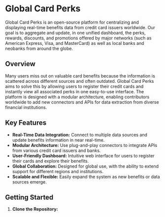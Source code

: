 # Global Card Perks

Global Card Perks is an open-source platform for centralizing and displaying real-time benefits data from credit card issuers worldwide. Our goal is to aggregate and update, in one unified dashboard, the perks, rewards, discounts, and promotions offered by major networks (such as American Express, Visa, and MasterCard) as well as local banks and neobanks from around the globe.

## Overview

Many users miss out on valuable card benefits because the information is scattered across different sources and often outdated. Global Card Perks aims to solve this by allowing users to register their credit cards and instantly view all associated perks in one easy-to-use interface. The platform is designed with a modular architecture, enabling contributors worldwide to add new connectors and APIs for data extraction from diverse financial institutions.

## Key Features

- **Real-Time Data Integration:** Connect to multiple data sources and update benefits information in near real-time.
- **Modular Architecture:** Use plug-and-play connectors to integrate APIs from various credit card issuers and banks.
- **User-Friendly Dashboard:** Intuitive web interface for users to register their cards and explore their benefits.
- **Global Collaboration:** Designed for global use, with the ability to extend support for different regions and institutions.
- **Scalable and Flexible:** Easily expand the system as new benefits or data sources emerge.

## Getting Started

1. **Clone the Repository:**

